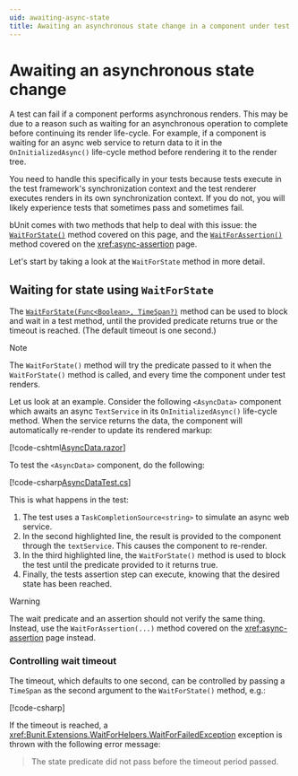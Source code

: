 ```yaml
---
uid: awaiting-async-state
title: Awaiting an asynchronous state change in a component under test
---
```


# Awaiting an asynchronous state change

A test can fail if a component performs asynchronous renders. This may be due to a reason such as waiting for an asynchronous operation to complete before continuing its render life-cycle. For example, if a component is waiting for an async web service to return data to it in the `OnInitializedAsync()` life-cycle method before rendering it to the render tree.

You need to handle this specifically in your tests because tests execute in the test framework's synchronization context and the test renderer executes renders in its own synchronization context. If you do not, you will likely experience tests that sometimes pass and sometimes fail.

bUnit comes with two methods that help to deal with this issue: the [`WaitForState()`](xref:Bunit.RenderedFragmentWaitForHelperExtensions.WaitForState(Bunit.IRenderedFragmentBase,System.Func{System.Boolean},System.Nullable{System.TimeSpan})) method covered on this page, and the [`WaitForAssertion()`](xref:Bunit.RenderedFragmentWaitForHelperExtensions.WaitForAssertion(Bunit.IRenderedFragmentBase,System.Action,System.Nullable{System.TimeSpan})) method covered on the <xref:async-assertion> page.

Let's start by taking a look at the `WaitForState` method in more detail.

## Waiting for state using `WaitForState`

The [`WaitForState(Func<Boolean>, TimeSpan?)`](xref:Bunit.RenderedFragmentWaitForHelperExtensions.WaitForState(Bunit.IRenderedFragmentBase,System.Func{System.Boolean},System.Nullable{System.TimeSpan})) method can be used to block and wait in a test method, until the provided predicate returns true or the timeout is reached. (The default timeout is one second.)

> [!NOTE]
> The `WaitForState()` method will try the predicate passed to it when the `WaitForState()` method is called, and every time the component under test renders.

Let us look at an example. Consider the following `<AsyncData>` component which awaits an async `TextService` in its `OnInitializedAsync()` life-cycle method. When the service returns the data, the component will automatically re-render to update its rendered markup:

[!code-cshtml[AsyncData.razor](../../../samples/components/AsyncData.razor)]

To test the `<AsyncData>` component, do the following:

[!code-csharp[AsyncDataTest.cs](../../../samples/tests/xunit/AsyncDataTest.cs?start=15&end=27&highlight=1,7,10,13)]

This is what happens in the test:

1. The test uses a `TaskCompletionSource<string>` to simulate an async web service.
2. In the second highlighted line, the result is provided to the component through the `textService`. This causes the component to re-render.
3. In the third highlighted line, the `WaitForState()` method is used to block the test until the predicate provided to it returns true.
4. Finally, the tests assertion step can execute, knowing that the desired state has been reached.

> [!WARNING]
> The wait predicate and an assertion should not verify the same thing. Instead, use the `WaitForAssertion(...)` method covered on the <xref:async-assertion> page instead.
 
### Controlling wait timeout

The timeout, which defaults to one second, can be controlled by passing a `TimeSpan` as the second argument to the `WaitForState()` method, e.g.:

[!code-csharp[](../../../samples/tests/xunit/AsyncDataTest.cs?start=43&end=43)]

If the timeout is reached, a <xref:Bunit.Extensions.WaitForHelpers.WaitForFailedException> exception is thrown with the following error message:

> The state predicate did not pass before the timeout period passed.
